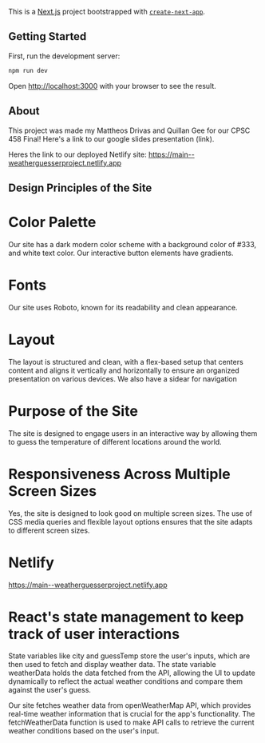 This is a [Next.js](https://nextjs.org/) project bootstrapped with [`create-next-app`](https://github.com/vercel/next.js/tree/canary/packages/create-next-app).

## Getting Started

First, run the development server:

```bash
npm run dev
```

Open [http://localhost:3000](http://localhost:3000) with your browser to see the result.


## About

This project was made my Mattheos Drivas and Quillan Gee for our CPSC 458 Final! Here's a link to our google slides presentation (link).

Heres the link to our deployed Netlify site: https://main--weatherguesserproject.netlify.app

## Design Principles of the Site

# Color Palette
Our site has a dark modern color scheme with a background color of #333, and white text color. Our interactive button elements have gradients. 


# Fonts
Our site uses Roboto, known for its readability and clean appearance. 

# Layout
The layout is structured and clean, with a flex-based setup that centers content and aligns it vertically and horizontally to ensure an organized presentation on various devices. We also have a sidear for navigation

# Purpose of the Site
The site is designed to engage users in an interactive way by allowing them to guess the temperature of different locations around the world.

# Responsiveness Across Multiple Screen Sizes
Yes, the site is designed to look good on multiple screen sizes. The use of CSS media queries and flexible layout options ensures that the site adapts to different screen sizes.

# Netlify
https://main--weatherguesserproject.netlify.app

# React's state management to keep track of user interactions

State variables like city and guessTemp store the user's inputs, which are then used to fetch and display weather data.
The state variable weatherData holds the data fetched from the API, allowing the UI to update dynamically to reflect the actual weather conditions and compare them against the user's guess.

Our site fetches weather data from openWeatherMap API, which provides real-time weather information that is crucial for the app's functionality. The fetchWeatherData function is used to make API calls to retrieve the current weather conditions based on the user's input.
